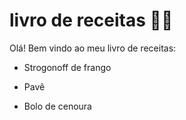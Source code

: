 # livro de receitas :woman_cook:

Olá! Bem vindo ao meu livro de receitas:

* Strogonoff de frango

* Pavê

* Bolo de cenoura

  
